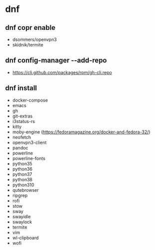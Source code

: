 # dnf
## dnf copr enable
- dsommers/openvpn3
- skidnik/termite
## dnf config-manager --add-repo
- https://cli.github.com/packages/rpm/gh-cli.repo
## dnf install
- docker-compose
- emacs
- gh
- git-extras
- i3status-rs
- kitty
- moby-engine (https://fedoramagazine.org/docker-and-fedora-32/)
- neofetch
- openvpn3-client
- pandoc
- powerline
- powerline-fonts
- python35
- python36
- python37
- python38
- python310
- qutebrowser
- ripgrep
- rofi
- stow
- sway
- swayidle
- swaylock
- termite
- vim
- wl-clipboard
- wofi
